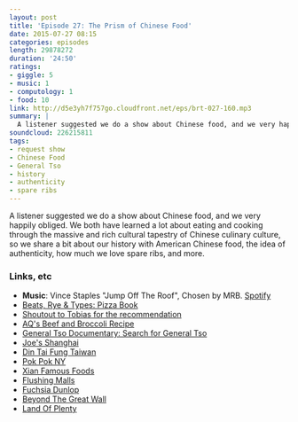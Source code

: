 ```yaml
---
layout: post
title: 'Episode 27: The Prism of Chinese Food'
date: 2015-07-27 08:15
categories: episodes
length: 29878272
duration: '24:50'
ratings:
- giggle: 5
- music: 1
- computology: 1
- food: 10
link: http://d5e3yh7f757go.cloudfront.net/eps/brt-027-160.mp3
summary: |
  A listener suggested we do a show about Chinese food, and we very happily obliged. We both have learned a lot about eating and cooking through the massive and rich cultural tapestry of Chinese culinary culture, so we share a bit about our history with American Chinese food, the idea of authenticity, how much we love spare ribs, and more.
soundcloud: 226215811
tags:
- request show
- Chinese Food
- General Tso
- history
- authenticity
- spare ribs
---
```

A listener suggested we do a show about Chinese food, and we very happily obliged. We both have learned a lot about eating and cooking through the massive and rich cultural tapestry of Chinese culinary culture, so we share a bit about our history with American Chinese food, the idea of authenticity, how much we love spare ribs, and more.

<!-- more -->

### Links, etc

* <strong>Music</strong>: Vince Staples "Jump Off The Roof", Chosen by MRB. [Spotify](https://open.spotify.com/track/1deetO7jeQqMH2C7kSH32a)
* [Beats, Rye & Types: Pizza Book](http://beatsryetypes.com/pizza/)
* [Shoutout to Tobias for the recommendation](https://twitter.com/tpflug/status/623920679403040768)
* [AQ's Beef and Broccoli Recipe](https://medium.com/everything-is-delicious/long-island-kosher-78b0d933b5ad)
* [General Tso Documentary: Search for General Tso](http://www.thesearchforgeneraltso.com/)
* [Joe's Shanghai](http://www.joeshanghairestaurants.com/)
* [Din Tai Fung Taiwan](http://www.dintaifung.com.tw/en)
* [Pok Pok NY](http://pokpokny.com)
* [Xian Famous Foods](http://xianfoods.com)
* [Flushing Malls](http://www.newworldmallny.com/)
* [Fuchsia Dunlop](http://www.fuchsiadunlop.com/)
* [Beyond The Great Wall](http://amzn.to/1MABAH5)
* [Land Of Plenty](http://amzn.to/1KCJ2kE)
